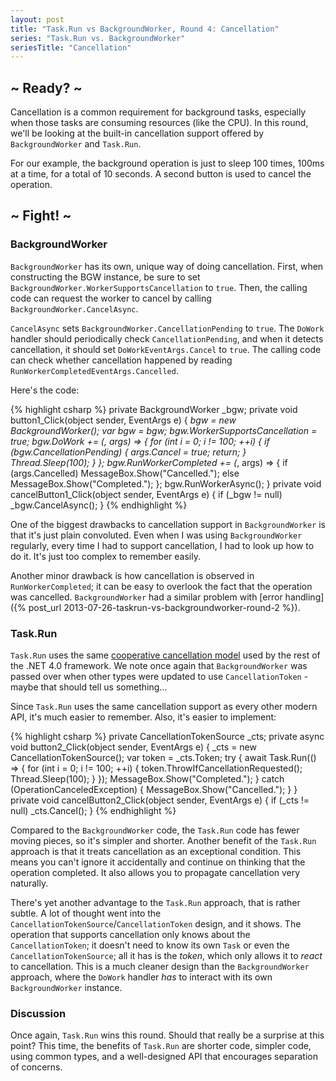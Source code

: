```yaml
---
layout: post
title: "Task.Run vs BackgroundWorker, Round 4: Cancellation"
series: "Task.Run vs. BackgroundWorker"
seriesTitle: "Cancellation"
---
```

## ~ Ready? ~

Cancellation is a common requirement for background tasks, especially when those tasks are consuming resources (like the CPU). In this round, we'll be looking at the built-in cancellation support offered by `BackgroundWorker` and `Task.Run`.

For our example, the background operation is just to sleep 100 times, 100ms at a time, for a total of 10 seconds. A second button is used to cancel the operation.

## ~ Fight! ~

### BackgroundWorker

`BackgroundWorker` has its own, unique way of doing cancellation. First, when constructing the BGW instance, be sure to set `BackgroundWorker.WorkerSupportsCancellation` to `true`. Then, the calling code can request the worker to cancel by calling `BackgroundWorker.CancelAsync`.

`CancelAsync` sets `BackgroundWorker.CancellationPending` to `true`. The `DoWork` handler should periodically check `CancellationPending`, and when it detects cancellation, it should set `DoWorkEventArgs.Cancel` to `true`. The calling code can check whether cancellation happened by reading `RunWorkerCompletedEventArgs.Cancelled`.

Here's the code:

{% highlight csharp %}
private BackgroundWorker _bgw;
private void button1_Click(object sender, EventArgs e)
{
    _bgw = new BackgroundWorker();
    var bgw = _bgw;
    bgw.WorkerSupportsCancellation = true;
    bgw.DoWork += (_, args) =>
    {
        for (int i = 0; i != 100; ++i)
        {
            if (bgw.CancellationPending)
            {
                args.Cancel = true;
                return;
            }
            Thread.Sleep(100);
        }
    };
    bgw.RunWorkerCompleted += (_, args) =>
    {
        if (args.Cancelled)
            MessageBox.Show("Cancelled.");
        else
            MessageBox.Show("Completed.");
    };
    bgw.RunWorkerAsync();
}
private void cancelButton1_Click(object sender, EventArgs e)
{
    if (_bgw != null)
        _bgw.CancelAsync();
}
{% endhighlight %}

One of the biggest drawbacks to cancellation support in `BackgroundWorker` is that it's just plain convoluted. Even when I was using `BackgroundWorker` regularly, every time I had to support cancellation, I had to look up how to do it. It's just too complex to remember easily.

Another minor drawback is how cancellation is observed in `RunWorkerCompleted`; it can be easy to overlook the fact that the operation was cancelled. `BackgroundWorker` had a similar problem with [error handling]({% post_url 2013-07-26-taskrun-vs-backgroundworker-round-2 %}).

### Task.Run

`Task.Run` uses the same [cooperative cancellation model](http://msdn.microsoft.com/en-us/library/dd997364.aspx) used by the rest of the .NET 4.0 framework. We note once again that `BackgroundWorker` was passed over when other types were updated to use `CancellationToken` - maybe that should tell us something...

Since `Task.Run` uses the same cancellation support as every other modern API, it's much easier to remember. Also, it's easier to implement:

{% highlight csharp %}
private CancellationTokenSource _cts;
private async void button2_Click(object sender, EventArgs e)
{
    _cts = new CancellationTokenSource();
    var token = _cts.Token;
    try
    {
        await Task.Run(() =>
        {
            for (int i = 0; i != 100; ++i)
            {
                token.ThrowIfCancellationRequested();
                Thread.Sleep(100);
            }
        });
        MessageBox.Show("Completed.");
    }
    catch (OperationCanceledException)
    {
        MessageBox.Show("Cancelled.");
    }
}
private void cancelButton2_Click(object sender, EventArgs e)
{
    if (_cts != null)
        _cts.Cancel();
}
{% endhighlight %}

Compared to the `BackgroundWorker` code, the `Task.Run` code has fewer moving pieces, so it's simpler and shorter. Another benefit of the `Task.Run` approach is that it treats cancellation as an exceptional condition. This means you can't ignore it accidentally and continue on thinking that the operation completed. It also allows you to propagate cancellation very naturally.

There's yet another advantage to the `Task.Run` approach, that is rather subtle. A lot of thought went into the `CancellationTokenSource`/`CancellationToken` design, and it shows. The operation that supports cancellation only knows about the `CancellationToken`; it doesn't need to know its own `Task` or even the `CancellationTokenSource`; all it has is the _token_, which only allows it to _react_ to cancellation. This is a much cleaner design than the `BackgroundWorker` approach, where the `DoWork` handler _has_ to interact with its own `BackgroundWorker` instance.

### Discussion

Once again, `Task.Run` wins this round. Should that really be a surprise at this point? This time, the benefits of `Task.Run` are shorter code, simpler code, using common types, and a well-designed API that encourages separation of concerns.


